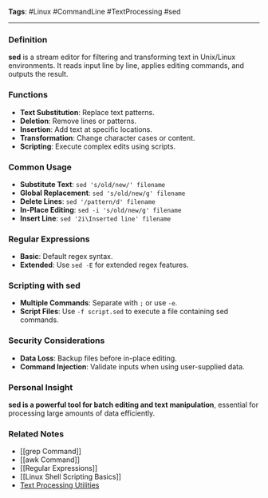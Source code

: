 **Tags**: #Linux #CommandLine #TextProcessing #sed

---

### Definition

**sed** is a stream editor for filtering and transforming text in Unix/Linux environments. It reads input line by line, applies editing commands, and outputs the result.

### Functions

- **Text Substitution**: Replace text patterns.
- **Deletion**: Remove lines or patterns.
- **Insertion**: Add text at specific locations.
- **Transformation**: Change character cases or content.
- **Scripting**: Execute complex edits using scripts.

### Common Usage

- **Substitute Text**: `sed 's/old/new/' filename`
- **Global Replacement**: `sed 's/old/new/g' filename`
- **Delete Lines**: `sed '/pattern/d' filename`
- **In-Place Editing**: `sed -i 's/old/new/g' filename`
- **Insert Line**: `sed '2i\Inserted line' filename`

### Regular Expressions

- **Basic**: Default regex syntax.
- **Extended**: Use `sed -E` for extended regex features.

### Scripting with sed

- **Multiple Commands**: Separate with `;` or use `-e`.
- **Script Files**: Use `-f script.sed` to execute a file containing sed commands.

### Security Considerations

- **Data Loss**: Backup files before in-place editing.
- **Command Injection**: Validate inputs when using user-supplied data.

### Personal Insight

**sed is a powerful tool for batch editing and text manipulation**, essential for processing large amounts of data efficiently.

### Related Notes

- [[grep Command]]
- [[awk Command]]
- [[Regular Expressions]]
- [[Linux Shell Scripting Basics]]
- [Text Processing Utilities](Text%20Processing%20Utilities.md)